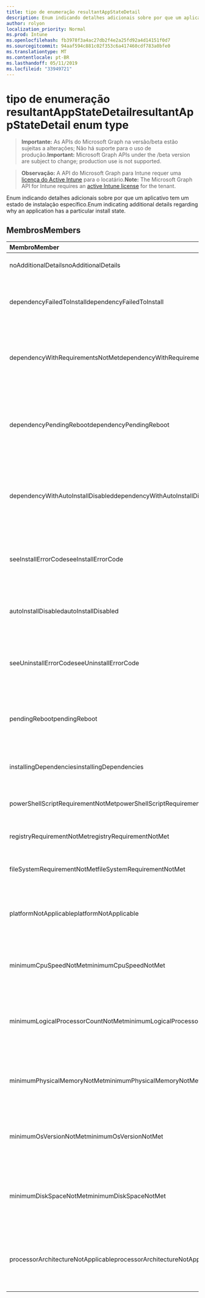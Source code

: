 ```yaml
---
title: tipo de enumeração resultantAppStateDetail
description: Enum indicando detalhes adicionais sobre por que um aplicativo tem um estado de instalação específico.
author: rolyon
localization_priority: Normal
ms.prod: Intune
ms.openlocfilehash: fb3978f3a4ac27db2f4e2a25fd92a4d14151f0d7
ms.sourcegitcommit: 94aaf594c881c02f353c6a417460cdf783a0bfe0
ms.translationtype: MT
ms.contentlocale: pt-BR
ms.lasthandoff: 05/11/2019
ms.locfileid: "33949721"
---
```

# <a name="resultantappstatedetail-enum-type"></a><span data-ttu-id="afee4-103">tipo de enumeração resultantAppStateDetail</span><span class="sxs-lookup"><span data-stu-id="afee4-103">resultantAppStateDetail enum type</span></span>

> <span data-ttu-id="afee4-104">**Importante:** As APIs do Microsoft Graph na versão/beta estão sujeitas a alterações; Não há suporte para o uso de produção.</span><span class="sxs-lookup"><span data-stu-id="afee4-104">**Important:** Microsoft Graph APIs under the /beta version are subject to change; production use is not supported.</span></span>

> <span data-ttu-id="afee4-105">**Observação:** A API do Microsoft Graph para Intune requer uma [licença do Active Intune](https://go.microsoft.com/fwlink/?linkid=839381) para o locatário.</span><span class="sxs-lookup"><span data-stu-id="afee4-105">**Note:** The Microsoft Graph API for Intune requires an [active Intune license](https://go.microsoft.com/fwlink/?linkid=839381) for the tenant.</span></span>

<span data-ttu-id="afee4-106">Enum indicando detalhes adicionais sobre por que um aplicativo tem um estado de instalação específico.</span><span class="sxs-lookup"><span data-stu-id="afee4-106">Enum indicating additional details regarding why an application has a particular install state.</span></span>

## <a name="members"></a><span data-ttu-id="afee4-107">Membros</span><span class="sxs-lookup"><span data-stu-id="afee4-107">Members</span></span>
|<span data-ttu-id="afee4-108">Membro</span><span class="sxs-lookup"><span data-stu-id="afee4-108">Member</span></span>|<span data-ttu-id="afee4-109">Valor</span><span class="sxs-lookup"><span data-stu-id="afee4-109">Value</span></span>|<span data-ttu-id="afee4-110">Descrição</span><span class="sxs-lookup"><span data-stu-id="afee4-110">Description</span></span>|
|:---|:---|:---|
|<span data-ttu-id="afee4-111">noAdditionalDetails</span><span class="sxs-lookup"><span data-stu-id="afee4-111">noAdditionalDetails</span></span>|<span data-ttu-id="afee4-112">,0</span><span class="sxs-lookup"><span data-stu-id="afee4-112">0</span></span>|<span data-ttu-id="afee4-113">Não há detalhes adicionais disponíveis.</span><span class="sxs-lookup"><span data-stu-id="afee4-113">No additional details are available.</span></span>|
|<span data-ttu-id="afee4-114">dependencyFailedToInstall</span><span class="sxs-lookup"><span data-stu-id="afee4-114">dependencyFailedToInstall</span></span>|<span data-ttu-id="afee4-115">1</span><span class="sxs-lookup"><span data-stu-id="afee4-115">1</span></span>|<span data-ttu-id="afee4-116">Uma ou mais dependências do aplicativo não foram instaladas.</span><span class="sxs-lookup"><span data-stu-id="afee4-116">One or more of the application's dependencies failed to install.</span></span>|
|<span data-ttu-id="afee4-117">dependencyWithRequirementsNotMet</span><span class="sxs-lookup"><span data-stu-id="afee4-117">dependencyWithRequirementsNotMet</span></span>|<span data-ttu-id="afee4-118">duas</span><span class="sxs-lookup"><span data-stu-id="afee4-118">2</span></span>|<span data-ttu-id="afee4-119">Uma ou mais das dependências do aplicativo têm requisitos que não foram atendidos.</span><span class="sxs-lookup"><span data-stu-id="afee4-119">One or more of the application's dependencies have requirements which are not met.</span></span>|
|<span data-ttu-id="afee4-120">dependencyPendingReboot</span><span class="sxs-lookup"><span data-stu-id="afee4-120">dependencyPendingReboot</span></span>|<span data-ttu-id="afee4-121">3D</span><span class="sxs-lookup"><span data-stu-id="afee4-121">3</span></span>|<span data-ttu-id="afee4-122">Uma ou mais das dependências do aplicativo exige a reinicialização do dispositivo para concluir a instalação.</span><span class="sxs-lookup"><span data-stu-id="afee4-122">One or more of the application's dependencies require a device reboot to complete installation.</span></span>|
|<span data-ttu-id="afee4-123">dependencyWithAutoInstallDisabled</span><span class="sxs-lookup"><span data-stu-id="afee4-123">dependencyWithAutoInstallDisabled</span></span>|<span data-ttu-id="afee4-124">quatro</span><span class="sxs-lookup"><span data-stu-id="afee4-124">4</span></span>|<span data-ttu-id="afee4-125">Uma ou mais dependências do aplicativo estão configuradas para não instalar automaticamente.</span><span class="sxs-lookup"><span data-stu-id="afee4-125">One or more of the application's dependencies are configured to not automatically install.</span></span>|
|<span data-ttu-id="afee4-126">seeInstallErrorCode</span><span class="sxs-lookup"><span data-stu-id="afee4-126">seeInstallErrorCode</span></span>|<span data-ttu-id="afee4-127">2000</span><span class="sxs-lookup"><span data-stu-id="afee4-127">2000</span></span>|<span data-ttu-id="afee4-128">Falha ao instalar o aplicativo.</span><span class="sxs-lookup"><span data-stu-id="afee4-128">Application failed to install.</span></span> <span data-ttu-id="afee4-129">Consulte Propriedade de código de erro para obter mais detalhes.</span><span class="sxs-lookup"><span data-stu-id="afee4-129">See error code property for more details.</span></span>|
|<span data-ttu-id="afee4-130">autoInstallDisabled</span><span class="sxs-lookup"><span data-stu-id="afee4-130">autoInstallDisabled</span></span>|<span data-ttu-id="afee4-131">3000</span><span class="sxs-lookup"><span data-stu-id="afee4-131">3000</span></span>|<span data-ttu-id="afee4-132">O aplicativo está configurado para não ser instalado automaticamente.</span><span class="sxs-lookup"><span data-stu-id="afee4-132">Application is configured to not be automatically installed.</span></span>|
|<span data-ttu-id="afee4-133">seeUninstallErrorCode</span><span class="sxs-lookup"><span data-stu-id="afee4-133">seeUninstallErrorCode</span></span>|<span data-ttu-id="afee4-134">4000</span><span class="sxs-lookup"><span data-stu-id="afee4-134">4000</span></span>|<span data-ttu-id="afee4-135">Falha ao desinstalar o aplicativo.</span><span class="sxs-lookup"><span data-stu-id="afee4-135">Application failed to uninstall.</span></span> <span data-ttu-id="afee4-136">Consulte Propriedade de código de erro para obter mais detalhes.</span><span class="sxs-lookup"><span data-stu-id="afee4-136">See error code property for more details.</span></span>|
|<span data-ttu-id="afee4-137">pendingReboot</span><span class="sxs-lookup"><span data-stu-id="afee4-137">pendingReboot</span></span>|<span data-ttu-id="afee4-138">5000</span><span class="sxs-lookup"><span data-stu-id="afee4-138">5000</span></span>|<span data-ttu-id="afee4-139">O dispositivo deve ser reinicializado para concluir a instalação do aplicativo.</span><span class="sxs-lookup"><span data-stu-id="afee4-139">Device must be rebooted to complete installation of the application.</span></span>|
|<span data-ttu-id="afee4-140">installingDependencies</span><span class="sxs-lookup"><span data-stu-id="afee4-140">installingDependencies</span></span>|<span data-ttu-id="afee4-141">5001</span><span class="sxs-lookup"><span data-stu-id="afee4-141">5001</span></span>|<span data-ttu-id="afee4-142">Uma ou mais das dependências do aplicativo estão sendo instaladas.</span><span class="sxs-lookup"><span data-stu-id="afee4-142">One or more of the application's dependencies are installing.</span></span>|
|<span data-ttu-id="afee4-143">powerShellScriptRequirementNotMet</span><span class="sxs-lookup"><span data-stu-id="afee4-143">powerShellScriptRequirementNotMet</span></span>|<span data-ttu-id="afee4-144">-1013</span><span class="sxs-lookup"><span data-stu-id="afee4-144">-1013</span></span>|<span data-ttu-id="afee4-145">A regra de requisito de script do PowerShell não foi atendida</span><span class="sxs-lookup"><span data-stu-id="afee4-145">PowerShell script requirement rule is not met</span></span>|
|<span data-ttu-id="afee4-146">registryRequirementNotMet</span><span class="sxs-lookup"><span data-stu-id="afee4-146">registryRequirementNotMet</span></span>|<span data-ttu-id="afee4-147">-1012</span><span class="sxs-lookup"><span data-stu-id="afee4-147">-1012</span></span>|<span data-ttu-id="afee4-148">A regra de requisito do registro não foi atendida</span><span class="sxs-lookup"><span data-stu-id="afee4-148">Registry requirement rule is not met</span></span>|
|<span data-ttu-id="afee4-149">fileSystemRequirementNotMet</span><span class="sxs-lookup"><span data-stu-id="afee4-149">fileSystemRequirementNotMet</span></span>|<span data-ttu-id="afee4-150">-1011</span><span class="sxs-lookup"><span data-stu-id="afee4-150">-1011</span></span>|<span data-ttu-id="afee4-151">A regra de requisito do sistema de arquivos não foi atendida</span><span class="sxs-lookup"><span data-stu-id="afee4-151">File system requirement rule is not met</span></span>|
|<span data-ttu-id="afee4-152">platformNotApplicable</span><span class="sxs-lookup"><span data-stu-id="afee4-152">platformNotApplicable</span></span>|<span data-ttu-id="afee4-153">-1006</span><span class="sxs-lookup"><span data-stu-id="afee4-153">-1006</span></span>|<span data-ttu-id="afee4-154">O aplicativo não se aplica a esta plataforma.</span><span class="sxs-lookup"><span data-stu-id="afee4-154">Application is not applicable to this platform.</span></span> <span data-ttu-id="afee4-155">(por exemplo, aplicativo Android direcionado para IOS)</span><span class="sxs-lookup"><span data-stu-id="afee4-155">(e.g. Android app targeted to IOS)</span></span>|
|<span data-ttu-id="afee4-156">minimumCpuSpeedNotMet</span><span class="sxs-lookup"><span data-stu-id="afee4-156">minimumCpuSpeedNotMet</span></span>|<span data-ttu-id="afee4-157">-1005</span><span class="sxs-lookup"><span data-stu-id="afee4-157">-1005</span></span>|<span data-ttu-id="afee4-158">A velocidade da CPU no dispositivo de destino é menor do que o mínimo configurado.</span><span class="sxs-lookup"><span data-stu-id="afee4-158">CPU speed on the target device is less than the configured minimum.</span></span>|
|<span data-ttu-id="afee4-159">minimumLogicalProcessorCountNotMet</span><span class="sxs-lookup"><span data-stu-id="afee4-159">minimumLogicalProcessorCountNotMet</span></span>|<span data-ttu-id="afee4-160">-1004</span><span class="sxs-lookup"><span data-stu-id="afee4-160">-1004</span></span>|<span data-ttu-id="afee4-161">A contagem de processadores lógicos no dispositivo de destino é menor do que o mínimo configurado.</span><span class="sxs-lookup"><span data-stu-id="afee4-161">Count of logical processors on the target device is less than the configured minimum.</span></span>|
|<span data-ttu-id="afee4-162">minimumPhysicalMemoryNotMet</span><span class="sxs-lookup"><span data-stu-id="afee4-162">minimumPhysicalMemoryNotMet</span></span>|<span data-ttu-id="afee4-163">-1003</span><span class="sxs-lookup"><span data-stu-id="afee4-163">-1003</span></span>|<span data-ttu-id="afee4-164">A quantidade de RAM no dispositivo de destino é menor do que o mínimo configurado.</span><span class="sxs-lookup"><span data-stu-id="afee4-164">Amount of RAM on the target device is less than the configured minimum.</span></span>|
|<span data-ttu-id="afee4-165">minimumOsVersionNotMet</span><span class="sxs-lookup"><span data-stu-id="afee4-165">minimumOsVersionNotMet</span></span>|<span data-ttu-id="afee4-166">-1002</span><span class="sxs-lookup"><span data-stu-id="afee4-166">-1002</span></span>|<span data-ttu-id="afee4-167">A versão do sistema operacional no dispositivo de destino é menor do que o mínimo configurado.</span><span class="sxs-lookup"><span data-stu-id="afee4-167">OS version on the target device is less than the configured minimum.</span></span>|
|<span data-ttu-id="afee4-168">minimumDiskSpaceNotMet</span><span class="sxs-lookup"><span data-stu-id="afee4-168">minimumDiskSpaceNotMet</span></span>|<span data-ttu-id="afee4-169">-1001</span><span class="sxs-lookup"><span data-stu-id="afee4-169">-1001</span></span>|<span data-ttu-id="afee4-170">O espaço em disco disponível no dispositivo de destino é menor do que o mínimo configurado.</span><span class="sxs-lookup"><span data-stu-id="afee4-170">Available disk space on the target device is less than the configured minimum.</span></span>|
|<span data-ttu-id="afee4-171">processorArchitectureNotApplicable</span><span class="sxs-lookup"><span data-stu-id="afee4-171">processorArchitectureNotApplicable</span></span>|<span data-ttu-id="afee4-172">-1000</span><span class="sxs-lookup"><span data-stu-id="afee4-172">-1000</span></span>|<span data-ttu-id="afee4-173">A arquitetura do dispositivo (por exemplo, x86/AMD64) não se aplica ao aplicativo.</span><span class="sxs-lookup"><span data-stu-id="afee4-173">Device architecture (e.g. x86/amd64) is not applicable for the application.</span></span>|




